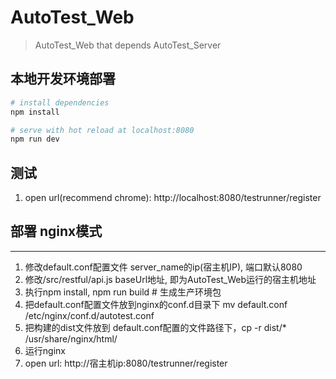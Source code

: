 # AutoTest_Web


> AutoTest_Web that depends AutoTest_Server

## 本地开发环境部署

``` bash
# install dependencies
npm install

# serve with hot reload at localhost:8080
npm run dev

```

测试
-----------

1. open url(recommend chrome): http://localhost:8080/testrunner/register

## 部署 nginx模式
--------------
1. 修改default.conf配置文件 server_name的ip(宿主机IP), 端口默认8080
2. 修改/src/restful/api.js baseUrl地址, 即为AutoTest_Web运行的宿主机地址
3. 执行npm install, npm run build # 生成生产环境包
4. 把default.conf配置文件放到nginx的conf.d目录下 mv default.conf /etc/nginx/conf.d/autotest.conf
5. 把构建的dist文件放到 default.conf配置的文件路径下，cp -r dist/*  /usr/share/nginx/html/
6. 运行nginx 
5. open url: http://宿主机ip:8080/testrunner/register
